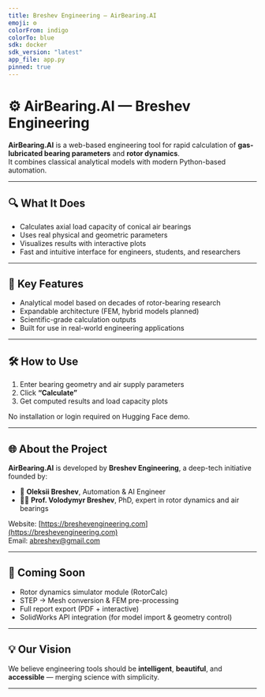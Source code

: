 ```yaml
---
title: Breshev Engineering — AirBearing.AI
emoji: ⚙️
colorFrom: indigo
colorTo: blue
sdk: docker
sdk_version: "latest"
app_file: app.py
pinned: true
---
```


# ⚙️ AirBearing.AI — Breshev Engineering

**AirBearing.AI** is a web-based engineering tool for rapid calculation of **gas-lubricated bearing parameters** and **rotor dynamics**.  
It combines classical analytical models with modern Python-based automation.

---

## 🔍 What It Does

- Calculates axial load capacity of conical air bearings
- Uses real physical and geometric parameters
- Visualizes results with interactive plots
- Fast and intuitive interface for engineers, students, and researchers

---

## 🎯 Key Features

- Analytical model based on decades of rotor-bearing research
- Expandable architecture (FEM, hybrid models planned)
- Scientific-grade calculation outputs
- Built for use in real-world engineering applications

---

## 🛠 How to Use

1. Enter bearing geometry and air supply parameters
2. Click **“Calculate”**
3. Get computed results and load capacity plots

No installation or login required on Hugging Face demo.

---

## 🌐 About the Project

**AirBearing.AI** is developed by **Breshev Engineering**, a deep-tech initiative founded by:
- 👤 **Oleksii Breshev**, Automation & AI Engineer  
- 👨‍🏫 **Prof. Volodymyr Breshev**, PhD, expert in rotor dynamics and air bearings

Website: [https://breshevengineering.com](https://breshevengineering.com)  
Email: abreshev@gmail.com  

---

## 🚧 Coming Soon

- Rotor dynamics simulator module (RotorCalc)
- STEP → Mesh conversion & FEM pre-processing
- Full report export (PDF + interactive)
- SolidWorks API integration (for model import & geometry control)

---

## 💡 Our Vision

We believe engineering tools should be **intelligent**, **beautiful**, and **accessible** — merging science with simplicity.

---


